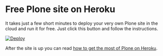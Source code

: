 Free Plone site on Heroku
=========================

It takes just a few short minutes to deploy your very own Plone site in the
cloud and run it for free. Just click this button and follow the instructions.

[![Deploy](https://www.herokucdn.com/deploy/button.png)](https://heroku.com/deploy?template=https://github.com/niteoweb/heroku-button-plone)

After the site is up you can read [how to get the most of Plone on Heroku](https://github.com/niteoweb/heroku-buildpack-plone#sparkles-bonus-karma-points-sparkles).
